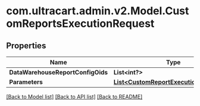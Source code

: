 # com.ultracart.admin.v2.Model.CustomReportsExecutionRequest
## Properties

Name | Type | Description | Notes
------------ | ------------- | ------------- | -------------
**DataWarehouseReportConfigOids** | **List&lt;int?&gt;** |  | [optional] 
**Parameters** | [**List&lt;CustomReportExecutionParameter&gt;**](CustomReportExecutionParameter.md) |  | [optional] 


[[Back to Model list]](../README.md#documentation-for-models) [[Back to API list]](../README.md#documentation-for-api-endpoints) [[Back to README]](../README.md)

